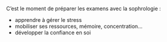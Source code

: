 C’est le moment de préparer les examens avec la sophrologie :

* apprendre à gérer le stress
* mobiliser ses ressources, mémoire, concentration…
* développer la confiance en soi

